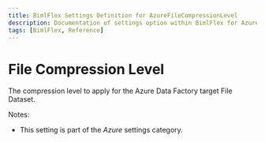 ```yaml
---
title: BimlFlex Settings Definition for AzureFileCompressionLevel
description: Documentation of settings option within BimlFlex for AzureFileCompressionLevel
tags: [BimlFlex, Reference]
---
```


# File Compression Level

The compression level to apply for the Azure Data Factory target File Dataset.

Notes:

* This setting is part of the *Azure* settings category.

